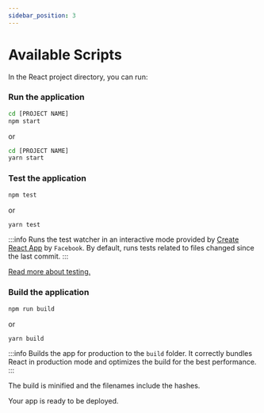 ```yaml
---
sidebar_position: 3
---
```


# Available Scripts

In the React project directory, you can run:

### Run the application

```bash
cd [PROJECT NAME]
npm start
```

or

```bash
cd [PROJECT NAME]
yarn start
```

### Test the application

```bash
npm test
```

or

```bash
yarn test
```

:::info
Runs the test watcher in an interactive mode provided by [Create React App](https://create-react-app.dev/) by `Facebook`.
By default, runs tests related to files changed since the last commit.
:::

[Read more about testing.](https://facebook.github.io/create-react-app/docs/running-tests)

### Build the application

```bash
npm run build
```

or

```bash
yarn build
```

:::info
Builds the app for production to the `build` folder.
It correctly bundles React in production mode and optimizes the build for the best performance.
:::

The build is minified and the filenames include the hashes.

Your app is ready to be deployed.
